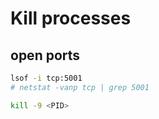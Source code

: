 # Kill processes

## open ports

```bash
lsof -i tcp:5001
# netstat -vanp tcp | grep 5001

kill -9 <PID>
```
